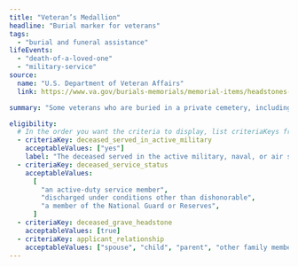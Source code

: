 ```yaml
---
title: "Veteran’s Medallion"
headline: "Burial marker for veterans"
tags:
  - "burial and funeral assistance"
lifeEvents:
  - "death-of-a-loved-one"
  - "military-service"
source:
  name: "U.S. Department of Veteran Affairs"
  link: https://www.va.gov/burials-memorials/memorial-items/headstones-markers-medallions/

summary: "Some veterans who are buried in a private cemetery, including veterans of the National Guard, may be eligible for a headstone medallion or grave marker and Presidential Memorial Certificate."

eligibility:
  # In the order you want the criteria to display, list criteriaKeys from the csv here, each followed by a comma-separated list of which values indicate eligibility for that criteria. Wrap individual values in quotes if they have inner commas.
  - criteriaKey: deceased_served_in_active_military
    acceptableValues: ["yes"]
    label: "The deceased served in the active military, naval, or air service."
  - criteriaKey: deceased_service_status
    acceptableValues:
      [
        "an active-duty service member",
        "discharged under conditions other than dishonorable",
        "a member of the National Guard or Reserves",
      ]
  - criteriaKey: deceased_grave_headstone
    acceptableValues: [true]
  - criteriaKey: applicant_relationship
    acceptableValues: ["spouse", "child", "parent", "other family member", "personal or official representative"]
---
```

